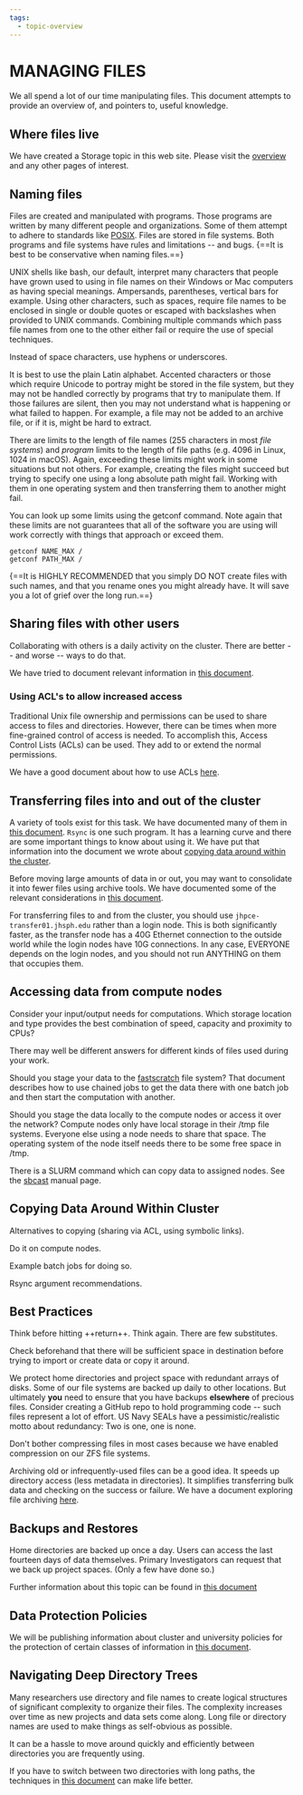 ```yaml
---
tags:
  - topic-overview
---
```


# MANAGING FILES

We all spend a lot of our time manipulating files.  This document attempts to provide an overview of, and pointers to, useful knowledge.

## Where files live

We have created a Storage topic in this web site. Please visit the [overview](../storage/storage-overview.md) and any other pages of interest.

## Naming files
Files are created and manipulated with programs. Those programs are written by many different people and organizations. Some of them attempt to adhere to standards like [POSIX](https://en.wikipedia.org/wiki/POSIX). Files are stored in file systems. Both programs and file systems have rules and limitations -- and bugs. {==It is best to be conservative when naming files.==}

UNIX shells like bash, our default, interpret many characters that people have grown used to using in file names on their Windows or Mac computers as having special meanings. Ampersands, parentheses, vertical bars for example. Using other characters, such as spaces, require file names to be enclosed in single or double quotes or escaped with backslashes when provided to UNIX commands. Combining multiple commands which pass file names from one to the other either fail or require the use of special techniques.

Instead of space characters, use hyphens or underscores.

It is best to use the plain Latin alphabet. Accented characters or those which require Unicode to portray might be stored in the file system, but they may not be handled correctly by programs that try to manipulate them. If those failures are silent, then you may not understand what is happening or what failed to happen. For example, a file may not be added to an archive file, or if it is, might be hard to extract.

There are limits to the length of file names (255 characters in most _file systems_) and _program_ limits to the length of file paths (e.g. 4096 in Linux, 1024 in macOS). Again, exceeding these limits might work in some situations but not others. For example, creating the files might succeed but trying to specify one using a long absolute path might fail. Working with them in one operating system and then transferring them to another might fail.

You can look up some limits using the getconf command. Note again that these limits are not guarantees that all of the software you are using will work correctly with things that approach or exceed them.

```
getconf NAME_MAX /
getconf PATH_MAX /
```

{==It is HIGHLY RECOMMENDED that you simply DO NOT create files with such names, and that you rename ones you might already have. It will save you a lot of grief over the long run.==}



## Sharing files with other users

Collaborating with others is a daily activity on the cluster. There are better -- and worse -- ways to do that.

We have tried to document relevant information in [this document](../files/sharing-files.md).

### Using ACL's to allow increased access
Traditional Unix file ownership and permissions can be used to share access to files and directories. However, there can be times when more fine-grained control of access is needed. To accomplish this, Access Control Lists (ACLs) can be used. They add to or extend the normal permissions.

We have a good document about how to use ACLs [here](../files/acl.md).

## Transferring files into and out of the cluster

A variety of tools exist for this task. We have documented many of them in [this document](../files/copying-files.md).  `Rsync` is one such program. It has a learning curve and there are some important things to know about using it. We have put that information into the document we wrote about [copying data around within the cluster](../files/copying-files.md). 

Before moving large amounts of data in or out, you may want to consolidate it into fewer files using archive tools. We have documented some of the relevant considerations in [this document](../files/archive-files.md).

For transferring files to and from the cluster, you should use
`jhpce-transfer01.jhsph.edu` rather than a login node.
This is both significantly faster, as the transfer node has a 40G Ethernet connection to the outside world while the login nodes have 10G connections. In any case, EVERYONE depends on the login nodes, and you should not run ANYTHING on them that occupies them.

## Accessing data from compute nodes

Consider your input/output needs for computations. Which storage location and type provides the best combination of speed, capacity and proximity to CPUs?

There may well be different answers for different kinds of files used during your work.

Should you stage your data to the [fastscratch](../storage/fastscratch.md) file system? That document describes how to use chained jobs to get the data there with one batch job and then start the computation with another.

Should you stage the data locally to the compute nodes or access it over the network? Compute nodes only have local storage in their /tmp file systems. Everyone else using a node needs to share that space. The operating system of the node itself needs there to be some free space in /tmp.

There is a SLURM command which can copy data to assigned nodes. See the [sbcast](https://slurm.schedmd.com/sbcast.html) manual page.


## Copying Data Around **Within** Cluster

Alternatives to copying (sharing via ACL, using symbolic links).

Do it on compute nodes.

Example batch jobs for doing so.

Rsync argument recommendations.

## Best Practices

Think before hitting ++return++. Think again. There are few substitutes.

Check beforehand that there will be sufficient space in destination before trying to import or create data or copy it around.

We protect home directories and project space with redundant arrays of disks. Some of our file systems are backed up daily to other locations. But ultimately **you** need to ensure that you have backups **elsewhere** of precious files. Consider creating a GitHub repo to hold programming code -- such files represent a lot of effort. US Navy SEALs have a pessimistic/realistic motto about redundancy: Two is one, one is none.

Don't bother compressing files in most cases because we have enabled compression on our ZFS file systems. 

Archiving old or infrequently-used files can be a good idea. It speeds up directory access (less metadata in directories). It simplifies transferring bulk data and checking on the success or failure. We have a document exploring file archiving [here](../files/archive-files.md).

## Backups and Restores

Home directories are backed up once a day. Users can access the last fourteen days of data themselves. Primary Investigators can request that we back up project spaces. (Only a few have done so.)

Further information about this topic can be found in [this document](../storage/backups-restores.md)

## Data Protection Policies

We will be publishing information  about cluster and university policies for the protection of certain classes of information in [this document](../files/data-security.md). 

## Navigating Deep Directory Trees

Many researchers use directory and file names to create logical structures of significant complexity to organize their files.  The complexity increases over time as new projects and data sets come along. Long file or directory names are used to make things as self-obvious as possible.

It can be a hassle to move around quickly and efficiently between directories you are frequently using. 

If you have to switch between two directories with long paths, the techniques in [this document](../files/deep-paths.md) can make life better.
